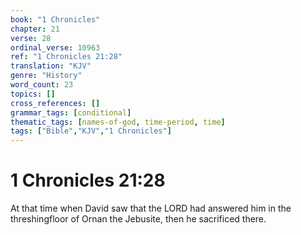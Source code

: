 ```yaml
---
book: "1 Chronicles"
chapter: 21
verse: 28
ordinal_verse: 10963
ref: "1 Chronicles 21:28"
translation: "KJV"
genre: "History"
word_count: 23
topics: []
cross_references: []
grammar_tags: [conditional]
thematic_tags: [names-of-god, time-period, time]
tags: ["Bible","KJV","1 Chronicles"]
---
```


# 1 Chronicles 21:28

At that time when David saw that the LORD had answered him in the threshingfloor of Ornan the Jebusite, then he sacrificed there.
